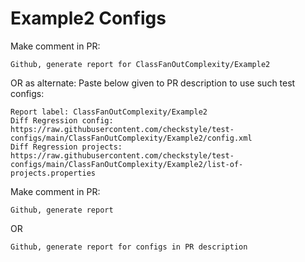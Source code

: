# Example2 Configs
Make comment in PR:
```
Github, generate report for ClassFanOutComplexity/Example2
```
OR as alternate:
Paste below given to PR description to use such test configs:
```
Report label: ClassFanOutComplexity/Example2
Diff Regression config: https://raw.githubusercontent.com/checkstyle/test-configs/main/ClassFanOutComplexity/Example2/config.xml
Diff Regression projects: https://raw.githubusercontent.com/checkstyle/test-configs/main/ClassFanOutComplexity/Example2/list-of-projects.properties
```
Make comment in PR:
```
Github, generate report
```
OR
```
Github, generate report for configs in PR description
```
